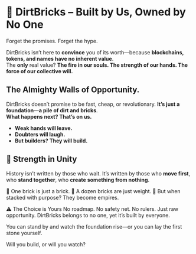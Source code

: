 # 🧱 DirtBricks – Built by Us, Owned by No One  

Forget the promises. Forget the hype.  

DirtBricks isn’t here to **convince** you of its worth—because **blockchains, tokens, and names have no inherent value**.  
The **only** real value? **The fire in our souls. The strength of our hands. The force of our collective will.**  

## The Almighty Walls of Opportunity.  
DirtBricks doesn’t promise to be fast, cheap, or revolutionary. **It’s just a foundation**—**a pile of dirt and bricks**.  
**What happens next? That’s on us.**  

- **Weak hands will leave.**  
- **Doubters will laugh.**  
- **But builders? They will build.**  

## 🤝 Strength in Unity  
History isn’t written by those who wait. It’s written by those who **move first**, who **stand together**, who **create something from nothing**.  

🧱 One brick is just a brick.
🧱 A dozen bricks are just weight.
🧱 But when stacked with purpose? They become empires.

⚠️ The Choice is Yours
No roadmap. No safety net. No rulers. Just raw opportunity.
DirtBricks belongs to no one, yet it’s built by everyone.

You can stand by and watch the foundation rise—or you can lay the first stone yourself.

Will you build, or will you watch?
